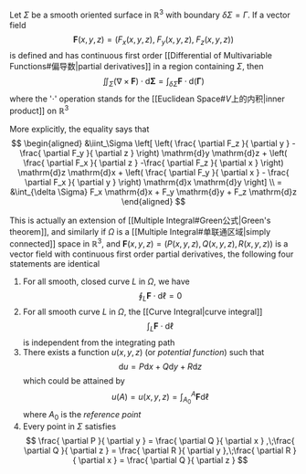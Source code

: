 Let $\Sigma$ be a smooth oriented surface in $\mathbb{R}^3$ with boundary $\delta \Sigma = \Gamma$. If a vector field
$$
\boldsymbol F(x,y,z) = (F_x(x,y,z),\;F_y(x,y,z),\;F_z(x,y,z))
$$
is defined and has continuous first order [[Differential of Multivariable Functions#偏导数|partial derivatives]] in a region containing $\Sigma$, then
$$
\iint_\Sigma (\nabla \times \boldsymbol F)\cdot \mathrm{d} \boldsymbol {\Sigma} = \int_{\delta \Sigma} \boldsymbol F\cdot \mathrm{d}(\boldsymbol \Gamma)
$$where the '$\cdot$' operation stands for the [[Euclidean Space#$V$上的内积|inner product]] on $\mathbb{R}^3$

More explicitly, the equality says that
$$
\begin{aligned}
&\iint_\Sigma \left[ \left( \frac{ \partial F_z }{ \partial y } - \frac{ \partial F_y }{ \partial z }  \right) \mathrm{d}y \mathrm{d}z + \left( \frac{ \partial F_x }{ \partial z } -\frac{ \partial F_z }{ \partial x }  \right) \mathrm{d}z \mathrm{d}x + \left( \frac{ \partial F_y }{ \partial x } - \frac{ \partial F_x }{ \partial y }   \right) \mathrm{d}x \mathrm{d}y  \right] \\  
= &\int_{\delta \Sigma} F_x \mathrm{d}x + F_y \mathrm{d}y + F_z \mathrm{d}z
\end{aligned}
$$

This is actually an extension of [[Multiple Integral#Green公式|Green's theorem]], and similarly if $\Omega$ is a [[Multiple Integral#单联通区域|simply connected]] space in $\mathbb{R}^{3}$, and $\boldsymbol F(x,y,z) = (P(x,y,z),Q(x,y,z),R(x,y,z))$ is a vector field with continuous first order partial derivatives, the following four statements are identical
1. For all smooth, closed curve $L$ in $\Omega$, we have
$$
\oint_L \boldsymbol F\cdot \mathrm{d}\ell = 0
$$
2. For all smooth curve $L$ in $\Omega$, the [[Curve Integral|curve integral]]
$$
\int_L \boldsymbol F\cdot \mathrm{d}\ell
$$
is independent from the integrating path
3. There exists a function $u(x,y,z)$ (or *potential function*) such that
$$
\mathrm{d}u = P \mathrm{d}x + Q \mathrm{d}y + R \mathrm{d}z
$$
which could be attained by
$$
u(A) = u(x,y,z) = \int_{A_0}^{A} \boldsymbol F \mathrm{d} \ell
$$
where $A_0$ is the *reference point*
4. Every point in $\Sigma$ satisfies
$$
\frac{ \partial P }{ \partial y } = \frac{ \partial Q }{ \partial x } ,\;\frac{ \partial Q }{ \partial z } = \frac{ \partial R }{ \partial y },\;\frac{ \partial R }{ \partial x } = \frac{ \partial Q }{ \partial z }  
$$


